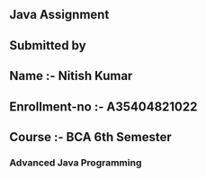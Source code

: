 ## Java Assignment
## Submitted by 
## Name :- Nitish Kumar
## Enrollment-no :- A35404821022
## Course :-  BCA 6th Semester
### Advanced Java Programming	


